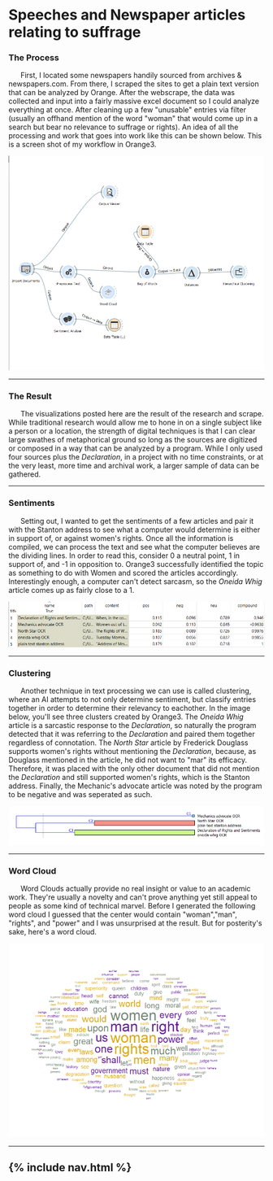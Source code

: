 # Speeches and Newspaper articles relating to suffrage
### The Process
&nbsp;&nbsp;&nbsp;&nbsp;&nbsp;&nbsp;First, I located some newspapers handily sourced from archives & newspapers.com. From there, I scraped the sites to get a plain text version that can be analyzed by Orange. After the webscrape, the data was collected and input into a fairly massive excel document so I could analyze everything at once. After cleaning up a few "unusable" entries via filter (usually an offhand mention of the word "woman" that would come up in a search but bear no relevance to suffrage or rights). An idea of all the processing and work that goes into work like this can be shown below. This is a screen shot of my workflow in Orange3.

![Title Image](/assets/images/orange.png "Work made easy thanks to Orange3")

---

### The Result
&nbsp;&nbsp;&nbsp;&nbsp;&nbsp;&nbsp;The visualizations posted here are the result of the research and scrape. While traditional research would allow me to hone in on a single subject like a person or a location, the strength of digital techniques is that I can clear large swathes of metaphorical ground so long as the sources are digitized or composed in a way that can be analyzed by a program. While I only used four sources plus the *Declaration*, in a project with no time constraints, or at the very least, more time and archival work, a larger sample of data can be gathered.

---

### Sentiments
&nbsp;&nbsp;&nbsp;&nbsp;&nbsp;&nbsp;Setting out, I wanted to get the sentiments of a few articles and pair it with the Stanton address to see what a computer would determine is either in support of, or against women's rights. Once all the information is compiled, we can process the text and see what the computer believes are the dividing lines. In order to read this, consider 0 a neutral point, 1 in support of, and -1 in opposition to. Orange3 successfully identified the topic as something to do with Women and scored the articles accordingly. Interestingly enough, a computer can't detect sarcasm, so the *Oneida Whig* article comes up as fairly close to a 1.

![Title Image](/assets/images/sentiment.png "Sarcasm undetected")

---

### Clustering
&nbsp;&nbsp;&nbsp;&nbsp;&nbsp;&nbsp;Another technique in text processing we can use is called clustering, where an AI attempts to not only determine sentiment, but classify entries together in order to determine their relevancy to eachother. In the image below, you'll see three clusters created by Orange3. The *Oneida Whig* article is a sarcastic response to the *Declaration*, so naturally the program detected that it was referring to the *Declaration* and paired them together regardless of connotation. The *North Star* article by Frederick Douglass supports women's rights without mentioning the *Declaration*, because, as Douglass mentioned in the article, he did not want to "mar" its efficacy. Therefore, it was placed with the only other document that did not mention the *Declaration* and still supported women's rights, which is the Stanton address. Finally, the Mechanic's advocate article was noted by the program to be negative and was seperated as such.

![Title Image](/assets/images/cluster.png "Sarcasm still undetected. Putting in a patent for a Sarcasm-bot.")

---

### Word Cloud
&nbsp;&nbsp;&nbsp;&nbsp;&nbsp;&nbsp;Word Clouds actually provide no real insight or value to an academic work. They're usually a novelty and can't prove anything yet still appeal to people as some kind of technical marvel. Before I generated the following word cloud I guessed that the center would contain "woman","man", "rights", and "power" and I was unsurprised at the result. But for posterity's sake, here's a word cloud.

![Title Image](/assets/images/cloud.png "Were you surprised, though?")




---
{% include nav.html %}
---
